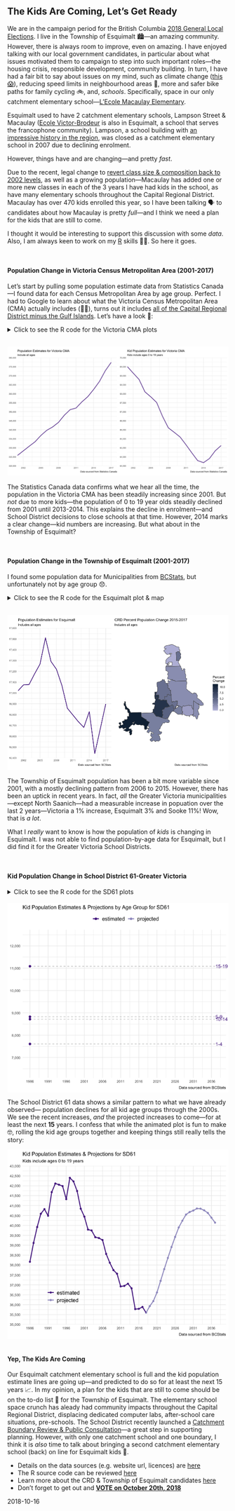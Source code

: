 
<!-- 
This file is licensed with the Creative Commons Attribution 4.0 International License.
-->

## The Kids Are Coming, Let’s Get Ready

We are in the campaign period for the British Columbia [2018 General
Local
Elections](https://elections.bc.ca/political-participants/local-elections-campaign-financing/2018-general-local-elections/).
I live in the Township of Esquimalt 🏙—an amazing community. However,
there is always room to improve, even on amazing. I have enjoyed talking
with our local government candidates, in particular about what issues
motivated them to campaign to step into such important roles—the housing
crisis, responsible development, community building. In turn, I have had
a fair bit to say about issues on my mind, such as climate change ([this
😱](https://www.ipcc.ch/news_and_events/pr_181008_P48_spm.shtml)),
reducing speed limits in neighbourhood areas 🚗, more and safer bike
paths for family cycling 🚲, and, *schools*. Specifically, space in our
only catchment elementary school—[L’Ecole Macaulay
Elementary](https://macaulay.sd61.bc.ca/).

Esquimalt used to have 2 catchment elementary schools, Lampson Street &
Macaulay ([Ecole
Victor-Brodeur](https://en.wikipedia.org/wiki/%C3%89cole_Victor-Brodeur)
is also in Esquimalt, a school that serves the francophone community).
Lampson, a school building with [an impressive history in the
region](https://victoriadailyphoto.blogspot.com/2013/05/lampson-street-school.html),
was closed as a catchment elementary school in 2007 due to declining
enrolment.

However, things have and are changing—and pretty *fast*.

Due to the recent, legal change to [revert class size & composition back
to 2002 levels](https://bctf.ca/IssuesInEducation.aspx?id=5530), as well
as a growing population—Macaulay has added one or more new classes in
each of the 3 years I have had kids in the school, as have many
elementary schools throughout the Capital Regional District. Macaulay
has over 470 kids enrolled this year, so I have been talking 🗣 to
candidates about how Macaulay is pretty *full*—and I think we need a
plan for the kids that are still to come.

I thought it would be interesting to support this discussion with some
*data*. Also, I am always keen to work on my
[R](https://www.r-project.org/) skills 👩‍💻. So here it goes.

<br/>

#### Population Change in Victoria Census Metropolitan Area (2001-2017)

Let’s start by pulling some population estimate data from Statistics
Canada—I found data for each Census Metropolitan Area by age group.
Perfect. I had to Google to learn about what the Victoria Census
Metropolitan Area (CMA) actually includes (🤦‍♀), turns out it includes
[all of the Capital Regional District minus the Gulf
Islands](https://www12.statcan.gc.ca/census-recensement/2011/as-sa/fogs-spg/Facts-cma-eng.cfm?LANG=Eng&GK=CMA&GC=935).
Let’s have a look 👀:

<details>

<summary>Click to see the R code for the Victoria CMA
plots</summary>

``` r
## Data: Victoria Census Metropolitan Census Area (British Columbia) Population
## Estimates [Table: 17-10-0078-01 (formerly CANSIM  051-0056) from Statistics Canada

#get Statistics Canada data using cansim package
bc_popn <- get_cansim(1710007801) %>%
  filter(GEO == "Victoria, British Columbia",
         Sex == "Both sexes") %>%
  select(year = REF_DATE, age_group = `Age group`, population_estimate = VALUE) %>% 
  mutate(year = as.integer(year))

#make plot of Victoria CMA population estimates
cma_plot <- bc_popn %>% 
  filter(age_group == "All ages") %>% 
  ggplot(aes(x = year, y = population_estimate, group = 1)) + 
  geom_line(size = 1, colour = "#54278f") +
  scale_x_continuous(limits = c(2001, 2018),
                     breaks = seq(2002, 2017, 3),
                     expand = c(0,0)) +
  scale_y_continuous(limits = c(320000, 380000),
                     breaks = seq(320000, 380000, 5000),
                     expand = c(0,0), labels = comma) +
  labs(title = "Population Estimates for Victoria CMA",
       subtitle = "Include all ages",
       caption = "Data sourced from Statistics Canada") +
  theme_minimal() +
  theme_plots

#kid age groups
kid_ages <- c("0 to 4 years", "5 to 9 years", "10 to 14 years", "15 to 19 years")

#make plot of kid Victoria CMA population estimates
cma_kids_plot <- bc_popn %>% 
  filter(age_group %in% kid_ages) %>% 
  group_by(year) %>% 
  summarise(population_estimate = sum(population_estimate)) %>% 
  ggplot(aes(x = year, y = population_estimate, group = 1)) + 
  geom_line(size = 1, colour = "#54278f") +
  scale_x_continuous(limits = c(2001, 2018),
                     breaks = seq(2002, 2017, 3),
                     expand = c(0,0)) +
  scale_y_continuous(limits = c(64000, 70000),
                     breaks = seq(64000, 70000, 500),
                     expand = c(0,0), labels = comma) +
  labs(title = "Kid Population Estimates for Victoria CMA",
       subtitle = "Kids include ages 0 to 19 years",
       caption = "Data sourced from Statistics Canada") +
  theme_minimal() +
  theme_plots
```

``` r
#plot the Victoria CMA plots
cma_plot + cma_kids_plot
```

</details>

<br/>

![](sd61_kids_files/figure-gfm/cma-actual-plots-1.png)<!-- -->

The Statistics Canada data confirms what we hear all the time, the
population in the Victoria CMA has been steadily increasing since 2001.
But *not* due to more kids—the population of 0 to 19 year olds steadily
declined from 2001 until 2013-2014. This explains the decline in
enrolment—and School District decisions to close schools at that time.
However, 2014 marks a clear change—kid numbers are increasing. But what
about in the Township of Esquimalt?

<br/>

#### Population Change in the Township of Esquimalt (2001-2017)

I found some population data for Municipalities from
[BCStats](https://www2.gov.bc.ca/gov/content?id=36D1A7A4BEE248598281824C13CB65B6),
but unfortunately not by age group 😞.

<details>

<summary>Click to see the R code for the Esquimalt plot & map</summary>

``` r
## Data: Esquimalt District Municipality population estimates from
## BCStats Population Estimates webpage

#municipalities I want
crd <- c("Central Saanich", "Colwood", "Esquimalt", "Highlands",
         "Langford", "Metchosin", "North Saanich", "Oak Bay", "Saanich",
         "Sidney", "Sooke", "Victoria", "View Royal")

#get the 2001-2011 CRD population estimate data file 
bcstats_mun_2001_2011 <- 
  "http://www.bcstats.gov.bc.ca/Files/0379a32f-cec8-438d-83e0-6724b2a2a272/BCDevelopmentRegionRegionalDistrictandMuncipalPopulationEstimates2001-2011.xls"

get_mun_2001_2011 <- curl_download(bcstats_mun_2001_2011,
                                   destfile = glue(path, "/bcstats_mun_2001_2011.xls"))

crd_2001_2011 <- read_xls(get_mun_2001_2011, skip = 3) %>%  
  filter(Name %in% crd) %>% 
  select(-`2011`, -Type, -SGC)

# get 2011-2017 CRD population estimate data file and merge data with the 2001-2011 data 
bcstats_mun_2011_2017 <- 
  "http://www.bcstats.gov.bc.ca/Files/285cd56c-9be1-4c5e-a153-3deeffa2ac94/BCDevelopmentRegionRegionalDistrictandMuncipalPopulationEstimates2011-2015.xls"

get_mun_2011_2017 <- curl_download(bcstats_mun_2011_2017,
                                   destfile = glue(path, "/bcstats_mun_2011_2017.xls"))

crd_2001_2017 <- read_xls(get_mun_2011_2017, range = ("A3:J48")) %>% 
  filter(Name %in% crd) %>% 
  bind_cols(crd_2001_2011) %>% 
  select(-`2011`, -`Area Type`, -SGC, -Name1) %>% 
  gather(key =  year, value = population_estimate, -Name) %>% 
  mutate(population_estimate = as.numeric(population_estimate),
         year = as.integer(year)) %>% 
  arrange(year)

#plot of Township of Esquimalt population estimates
esquimalt_plot <- crd_2001_2017 %>% 
  filter(Name == "Esquimalt") %>%
  ggplot(aes(x = year, y = population_estimate, group = 1)) + 
  geom_line(size = 1, colour = "#54278f") +
  labs(title = "Population Estimates for Esquimalt",
       subtitle = "Includes all ages",
       caption = "Data sourced from BCStats") +
   scale_x_continuous(limits = c(2001, 2018),
                     breaks = seq(2002, 2017, 3),
                     expand = c(0,0)) +
  scale_y_continuous(limits = c(16400, 17600),
                     breaks = seq(16400, 17600, 100),
                     expand = c(0,0), labels = comma) +
  theme_minimal() +
  theme_plots

#calculate municipality population change for 2015 to 2017
crd_change <- crd_2001_2017 %>% 
  filter(year %in% c(2015, 2017)) %>%
  group_by(Name) %>% 
  mutate(popchange = population_estimate-lag(population_estimate)) %>% 
  mutate(percchange = round((popchange/lag(population_estimate) * 100), digits = 0)) %>% 
  filter(year == 2017) %>% 
  select(-year) 

#map 2 year % population change for municipalities
crd_change_spatial <- municipalities() %>% 
  filter(ADMIN_AREA_ABBREVIATION %in% crd) %>% 
  mutate(Name = ADMIN_AREA_ABBREVIATION) %>% 
  left_join(crd_change) %>% 
  ggplot() +
  geom_sf(aes(fill = percchange)) +
  coord_sf(datum = NA) +
  labs(title = "CRD Percent Population Change 2015-2017",
       subtitle = "Includes all ages",
       caption = "Data sourced from BCStats") +
  scale_fill_gradient(name = "Percent\nChange", low = "#bcbddc", high = "#132B43") +
  theme_minimal() +
  theme_plots
```

``` r
#plot the Esquimalt plots
esquimalt_plot + crd_change_spatial
```

</details>

<br/>

![](sd61_kids_files/figure-gfm/mun-actual-plots-1.png)<!-- -->

The Township of Esquimalt population has been a bit more variable since
2001, with a mostly declining pattern from 2006 to 2015. However, there
has been an uptick in recent years. In fact, *all* the Greater Victoria
municipalities—except North Saanich—had a measurable increase in
popuation over the last 2 years—Victoria a 1% increase, Esquimalt 3% and
Sooke 11%\! Wow, that is *a lot*.

What I *really* want to know is how the population of *kids* is changing
in Esquimalt. I was not able to find population-by-age data for
Esquimalt, but I did find it for the Greater Victoria School Districts.

<br/>

#### Kid Population Change in School District 61-Greater Victoria

<details>

<summary>Click to see the R code for the SD61
plots</summary>

``` r
## Data: School District 61 Population Estimates & Projections from BCStats manual 
## online tool: https://www.bcstats.gov.bc.ca/apps/PopulationProjections.aspx

#get SD61 population estimates & projections
sd61_kids <- read_csv(glue(path, "/Population_Projections.csv")) %>% 
  select(Year, "<1", "1-4", "5-9", "10-14", "15-19") %>% 
  gather(key = age_group, value = population_estimate, -Year) %>% 
  filter(Year < 2038) %>% 
  mutate(age_group = factor(age_group, ordered = TRUE,
                            levels = c("<1", "1-4", "5-9", "10-14", "15-19")),
         data_type = case_when(Year < 2018 ~ "estimated",
                               TRUE ~ "projected"))

#plot of kid population estimates in SD61 by age group
sd61_kids_line_plot <- sd61_kids %>% 
  filter(age_group != "<1") %>% 
  ggplot(aes(Year, population_estimate, group = age_group, colour = data_type)) +
  geom_line(size = 1) +
  geom_segment(aes(xend = 2037 , yend = population_estimate), linetype = 2, colour = 'grey') + 
  geom_point(size = 2) + 
  geom_text(aes(x = 2037.1 , label = age_group), hjust = 0, colour = "#54278f") + 
  coord_cartesian(clip = 'off') + 
  labs(title = "Kid Population Estimates & Projections by Age Group for SD61",
       # subtitle = "Kids include ages 1 to 19 years",
       caption = "Data sourced from BCStats") +
  theme(plot.margin = margin(5.5, 0, 5.5, 5.5)) +
  scale_x_continuous(limits = c(1984, 2040), breaks = seq(1986, 2038, 5), expand = c(0,0)) +
  scale_y_continuous(breaks = seq(6000, 13000, 1000), expand = c(0,0), labels = comma) +
  scale_colour_manual(name = "", values = c("#54278f", "#9e9ac8")) +
  scale_fill_manual(name = "", values = c("#54278f", "#9e9ac8")) +
  theme_minimal() +
  theme_plots +
  theme(legend.position = "top",
        legend.text = element_text(size = 12))

#plot of total sd61 kid population estimates
sd61_kids_total_plot <- sd61_kids %>% 
  group_by(Year, data_type) %>% 
  summarise(population_estimate = sum(population_estimate))  %>% 
  ggplot(aes(x = Year, y = population_estimate, colour = data_type, group = 1)) + 
  geom_point() +
  geom_line(size = 1) +
  labs(title = "Kid Population Estimates & Projections for SD61",
       subtitle = "Kids include ages 0 to 19 years",
       caption = "Data sourced from BCStats") +
  scale_x_continuous(limits = c(1984, 2040), breaks = seq(1986, 2038, 5), expand = c(0,0)) +
  scale_y_continuous(limits = c(35000, 43000), breaks = seq(35000, 43000, 500), expand = c(0,0), labels = comma) +
  scale_colour_manual(name = "", values = c("#54278f", "#9e9ac8")) +
  theme_minimal() +
  theme_plots +
  theme(legend.position = c(.2,.2),
        legend.text = element_text(size = 12)) 
```

``` r
#animate the sd61 age group plot
sd61_kids_line_plot +
  transition_reveal(age_group, Year)

#plot the sd61 total line plot
sd61_kids_total_plot
```

</details>

<br/>

<img src="sd61_kids_files/figure-gfm/sd61-actual-anim-1.gif" style="display: block; margin: auto;" />

The School District 61 data shows a similar pattern to what we have
already observed— population declines for all kid age groups through the
2000s. We see the recent increases, *and* the projected increases to
come—for at least the next **15** years. I confess that while the
animated plot is fun to make 🤓, rolling the kid age groups together and
keeping things still really tells the
story:

<img src="sd61_kids_files/figure-gfm/sd61-actual-plots-1.png" style="display: block; margin: auto;" />

<br/>

#### Yep, The Kids Are Coming

Our Esquimalt catchment elementary school is full and the kid population
estimate lines are going up—and predicted to do so for at least the next
15 years 📈. In my opinion, a plan for the kids that are still to come
should be on the to-do list 📜 for the Township of Esquimalt. The
elementary school space crunch has aleady had community impacts
throughout the Capital Regional District, displacing dedicated computer
labs, after-school care situations, pre-schools. The School District
recently launched a [Catchment Boundary Review & Public
Consultation](https://www.sd61.bc.ca/news-events/community/catchmentboundaryreview/)—a
great step in supporting planning. However, with only one catchment
school and one boundary, I think it is *also* time to talk about
bringing a second catchment elementary school (back) on line for
Esquimalt kids 🏫.

  - Details on the data sources (e.g. website url, licences) are
    [here](https://github.com/stephhazlitt/some-assembly-required/blob/master/R/bc-sd61-popn/data/README.md)
  - The R source code can be reviewed
    [here](https://github.com/stephhazlitt/some-assembly-required/blob/master/R/bc-sd61-popn/sd61_kids.Rmd)
  - Learn more about the CRD & Township of Esquimalt candidates
    [here](https://www.timescolonist.com/elections)
  - Don’t forget to get out and [**VOTE on
    October 20th, 2018**](https://www.esquimalt.ca/municipal-hall/elections/2018-election/information-voters)

2018-10-16
